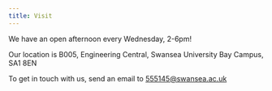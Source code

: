 ```yaml
---
title: Visit
---
```


We have an open afternoon every Wednesday, 2-6pm!

Our location is B005, Engineering Central, Swansea University Bay Campus, SA1 8EN

To get in touch with us, send an email to [555145@swansea.ac.uk](mailto:555145@swansea.ac.uk)
